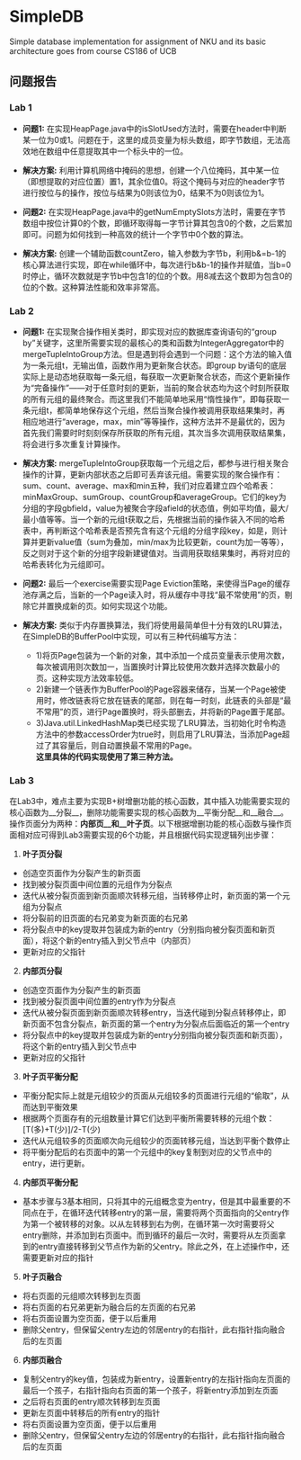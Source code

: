 # SimpleDB
Simple database implementation for assignment of NKU and its basic architecture goes from course CS186 of UCB
## 问题报告
### Lab 1
* __问题1:__ 在实现HeapPage.java中的isSlotUsed方法时，需要在header中判断某一位为0或1。问题在于，这里的成员变量为标头数组，即字节数组，无法高效地在数组中任意提取其中一个标头中的一位。  
* __解决方案:__ 利用计算机网络中掩码的思想，创建一个八位掩码，其中某一位（即想提取的对应位置）置1，其余位值0。将这个掩码与对应的header字节进行按位与的操作，按位与结果为0则该位为0，结果不为0则该位为1。  

* __问题2:__ 在实现HeapPage.java中的getNumEmptySlots方法时，需要在字节数组中按位计算0的个数，即循环取得每一字节计算其包含0的个数，之后累加即可。问题为如何找到一种高效的统计一个字节中0个数的算法。  
* __解决方案:__ 创建一个辅助函数countZero，输入参数为字节b，利用b&=b-1的核心算法进行实现，即在while循环中，每次进行b&b-1的操作并赋值，当b=0时停止，循环次数就是字节b中包含1的位的个数。用8减去这个数即为包含0的位的个数。这种算法性能和效率非常高。  

### Lab 2
* __问题1:__ 在实现聚合操作相关类时，即实现对应的数据库查询语句的“group by”关键字，这里所需要实现的最核心的类和函数为IntegerAggregator中的mergeTupleIntoGroup方法。但是遇到将会遇到一个问题：这个方法的输入值为一条元组t，无输出值，函数作用为更新聚合状态。即group by语句的底层实际上是动态地获取每一条元组，每获取一次更新聚合状态，而这个更新操作为“完备操作”——对于任意时刻的更新，当前的聚合状态均为这个时刻所获取的所有元组的最终聚合。而这里我们不能简单地采用“惰性操作”，即每获取一条元组t，都简单地保存这个元组，然后当聚合操作被调用获取结果集时，再相应地进行“average，max，min”等等操作，这种方法并不是最优的，因为首先我们需要时时刻刻保存所获取的所有元组，其次当多次调用获取结果集，将会进行多次重复计算操作。  
* __解决方案:__ mergeTupleIntoGroup获取每一个元组之后，都参与进行相关聚合操作的计算，更新内部状态之后即可丢弃该元组。需要实现的聚合操作有：sum、count、average、max和min五种，我们对应着建立四个哈希表：minMaxGroup、sumGroup、countGroup和averageGroup。它们的key为分组的字段gbfield，value为被聚合字段afield的状态值，例如平均值，最大/最小值等等。当一个新的元组t获取之后，先根据当前的操作装入不同的哈希表中，再判断这个哈希表是否预先含有这个元组的分组字段key，如是，则计算并更新value值（sum为叠加，min/max为比较更新，count为加一等等），反之则对于这个新的分组字段新建键值对。当调用获取结果集时，再将对应的哈希表转化为元组即可。  

* __问题2:__ 最后一个exercise需要实现Page Eviction策略，来使得当Page的缓存池存满之后，当新的一个Page读入时，将从缓存中寻找“最不常使用”的页，剔除它并置换成新的页。如何实现这个功能。  
* __解决方案:__ 类似于内存置换算法，我们将使用最简单但十分有效的LRU算法，在SimpleDB的BufferPool中实现，可以有三种代码编写方法：
  * 1)将页Page包装为一个新的对象，其中添加一个成员变量表示使用次数，每次被调用则次数加一，当置换时计算比较使用次数并选择次数最小的页。这种实现方法效率较低。
  * 2)新建一个链表作为BufferPool的Page容器来储存，当某一个Page被使用时，修改链表将它放在链表的尾部，则在每一时刻，此链表的头部是“最不常用”的页，进行Page置换时，将头部删去，并将新的Page置于尾部。
  * 3)Java.util.LinkedHashMap类已经实现了LRU算法，当初始化时令构造方法中的参数accessOrder为true时，则启用了LRU算法，当添加Page超过了其容量后，则自动置换最不常用的Page。  
__这里具体的代码实现使用了第三种方法。__  

### Lab 3  
在Lab3中，难点主要为实现B+树增删功能的核心函数，其中插入功能需要实现的核心函数为__分裂__，删除功能需要实现的核心函数为__平衡分配__和__融合__。操作页面分为两种：__内部页__和__叶子页__。以下根据增删功能的核心函数与操作页面相对应可得到Lab3需要实现的6个功能，并且根据代码实现逻辑列出步骤：  
1. __叶子页分裂__
  * 创造空页面作为分裂产生的新页面
  * 找到被分裂页面中间位置的元组作为分裂点
  * 迭代从被分裂页面到新页面顺次转移元组，当转移停止时，新页面的第一个元组为分裂点
  * 将分裂前的旧页面的右兄弟变为新页面的右兄弟
  * 将分裂点中的key提取并包装成为新的entry（分别指向被分裂页面和新页面），将这个新的entry插入到父节点中（内部页）
  * 更新对应的父指针  
2. __内部页分裂__
  * 创造空页面作为分裂产生的新页面
  * 找到被分裂页面中间位置的entry作为分裂点
  * 迭代从被分裂页面到新页面顺次转移entry，当迭代碰到分裂点转移停止，即新页面不包含分裂点，新页面的第一个entry为分裂点后面临近的第一个entry
  * 将分裂点中的key提取并包装成为新的entry分别指向被分裂页面和新页面），将这个新的entry插入到父节点中
  * 更新对应的父指针
3. __叶子页平衡分配__  
  * 平衡分配实际上就是元组较少的页面从元组较多的页面进行元组的“偷取”，从而达到平衡效果  
  * 根据两个页面存有的元组数量计算它们达到平衡所需要转移的元组个数：[T(多)+T(少)]/2-T(少)
  * 迭代从元组较多的页面顺次向元组较少的页面转移元组，当达到平衡个数停止
  * 将平衡分配后的右页面中的第一个元组中的key复制到对应的父节点中的entry，进行更新。
4. __内部页平衡分配__  
  * 基本步骤与3基本相同，只将其中的元组概念变为entry，但是其中最重要的不同点在于，在循环迭代转移entry的第一层，需要将两个页面指向的父entry作为第一个被转移的对象。以从左转移到右为例，在循环第一次时需要将父entry删除，并添加到右页面中。而到循环的最后一次时，需要将从左页面拿到的entry直接转移到父节点作为新的父entry。除此之外，在上述操作中，还需要更新对应的指针
5. __叶子页融合__
  * 将右页面的元组顺次转移到左页面
  * 将右页面的右兄弟更新为融合后的左页面的右兄弟
  * 将右页面设置为空页面，便于以后重用
  * 删除父entry，但保留父entry左边的邻居entry的右指针，此右指针指向融合后的左页面 
6. __内部页融合__
  * 复制父entry的key值，包装成为新entry，设置新entry的左指针指向左页面的最后一个孩子，右指针指向右页面的第一个孩子，将新entry添加到左页面
  * 之后将右页面的entry顺次转移到左页面
  * 更新左页面中转移后的所有entry的指针
  * 将右页面设置为空页面，便于以后重用
  * 删除父entry，但保留父entry左边的邻居entry的右指针，此右指针指向融合后的左页面  




